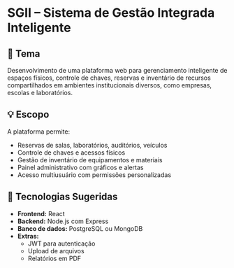 # SGII – Sistema de Gestão Integrada Inteligente

## 🎯 Tema
Desenvolvimento de uma plataforma web para gerenciamento inteligente de espaços físicos, controle de chaves, reservas e inventário de recursos compartilhados em ambientes institucionais diversos, como empresas, escolas e laboratórios.

## 💡 Escopo
A plataforma permite:
- Reservas de salas, laboratórios, auditórios, veículos
- Controle de chaves e acessos físicos
- Gestão de inventário de equipamentos e materiais
- Painel administrativo com gráficos e alertas
- Acesso multiusuário com permissões personalizadas

## 🧰 Tecnologias Sugeridas
- **Frontend:** React
- **Backend:** Node.js com Express
- **Banco de dados:** PostgreSQL ou MongoDB
- **Extras:**
  - JWT para autenticação
  - Upload de arquivos
  - Relatórios em PDF
